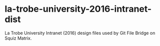 # la-trobe-university-2016-intranet-dist
La Trobe University Intranet (2016) design files used by Git File Bridge on Squiz Matrix.
